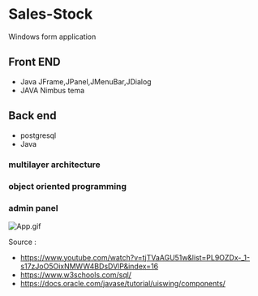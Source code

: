 # Sales-Stock

Windows form application  
## Front END
  - Java JFrame,JPanel,JMenuBar,JDialog 
  - JAVA  Nimbus tema
 
  
## Back end
  - postgresql
  - Java

### multilayer architecture 
### object oriented programming
### admin panel
	
  
  ![App.gif](https://github.com/cngzltrk/Sales-Stock/blob/master/Gif/satisStokProject.gif)
  
  
  
  Source :
 - https://www.youtube.com/watch?v=tjTVaAGU51w&list=PL9OZDx-_1-s17zJoO5OixNMWW4BDsDVlP&index=16     
 - https://www.w3schools.com/sql/
 - https://docs.oracle.com/javase/tutorial/uiswing/components/
